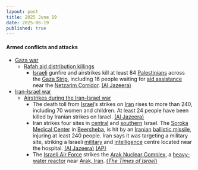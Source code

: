 ```yaml
---
layout: post
title: 2025 June 19
date: 2025-06-19
published: true
---
```



#### Armed conflicts and attacks

* [Gaza war](https://en.wikipedia.org/wiki/Gaza_war "Gaza war")
  * [Rafah aid distribution killings](https://en.wikipedia.org/wiki/Rafah_aid_distribution_killings "Rafah aid distribution killings")
    * [Israeli](https://en.wikipedia.org/wiki/Israel_Defense_Forces "Israel Defense Forces") gunfire and airstrikes kill at least 84 [Palestinians](https://en.wikipedia.org/wiki/Palestinians "Palestinians") across the [Gaza Strip](https://en.wikipedia.org/wiki/Gaza_Strip "Gaza Strip"), including 16 people waiting for [aid assistance](https://en.wikipedia.org/wiki/Humanitarian_aid_during_the_Gaza_war "Humanitarian aid during the Gaza war") near the [Netzarim Corridor](https://en.wikipedia.org/wiki/Netzarim_Corridor "Netzarim Corridor"). [(Al Jazeera)](https://www.aljazeera.com/news/2025/6/19/israeli-attacks-kill-at-least-81-people-including-aid-seekers-in-gaza)
* [Iran–Israel war](https://en.wikipedia.org/wiki/Iran%E2%80%93Israel_war "Iran–Israel war")
  * [Airstrikes during the Iran–Israel war](https://en.wikipedia.org/wiki/List_of_airstrikes_during_the_Iran%E2%80%93Israel_war "List of airstrikes during the Iran–Israel war")
    * The death toll from [Israel](https://en.wikipedia.org/wiki/Israel "Israel")’s strikes on [Iran](https://en.wikipedia.org/wiki/Iran "Iran") rises to more than 240, including 70 women and children. At least 24 people have been killed by Iranian strikes on Israel. [(Al Jazeera)](https://www.aljazeera.com/news/liveblog/2025/6/19/live-israel-attacks-iran-security-agency-trump-mulls-joining-conflict)
    * Iran strikes four sites in [central](https://en.wikipedia.org/wiki/Central_District_%28Israel%29 "Central District (Israel)") and [southern](https://en.wikipedia.org/wiki/Southern_District_%28Israel%29 "Southern District (Israel)") Israel. The [Soroka Medical Center](https://en.wikipedia.org/wiki/Soroka_Medical_Center "Soroka Medical Center") in [Beersheba](https://en.wikipedia.org/wiki/Beersheba "Beersheba"), is hit by an [Iranian](https://en.wikipedia.org/wiki/Islamic_Republic_of_Iran_Armed_Forces "Islamic Republic of Iran Armed Forces") [ballistic missile](https://en.wikipedia.org/wiki/Ballistic_missile "Ballistic missile"), injuring at least 240 people. Iran says it was targeting a military site, striking a Israeli [military](https://en.wikipedia.org/wiki/Israel_Defense_Forces "Israel Defense Forces") and [intelligence](https://en.wikipedia.org/wiki/Israeli_Intelligence_Community "Israeli Intelligence Community") centre located near the hospital. [(Al Jazeera)](https://www.aljazeera.com/news/2025/6/19/israel-attacks-irans-arak-nuclear-reactor-as-iran-strikes-israeli-hospital) [(AP)](https://apnews.com/article/israel-iran-attacks-nuclear-news-06-19-2025-b508817b78ed8d2f6067c1516215cf94)
    * The [Israeli Air Force](https://en.wikipedia.org/wiki/Israeli_Air_Force "Israeli Air Force") strikes the [Arak Nuclear Complex](https://en.wikipedia.org/wiki/IR-40 "IR-40"), a [heavy-water reactor](https://en.wikipedia.org/wiki/Heavy-water_reactor "Heavy-water reactor") near [Arak, Iran](https://en.wikipedia.org/wiki/Arak%2C_Iran "Arak, Iran"). [(*The Times of Israel*)](https://www.timesofisrael.com/idf-strikes-irans-arak-heavy-water-reactor-natanz-site-used-for-nuclear-development/)
